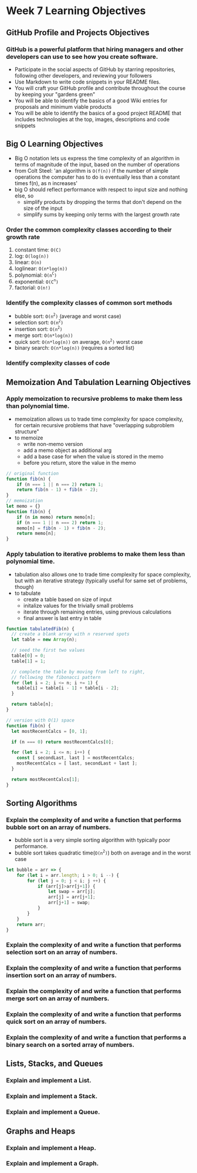 # Week 7 Learning Objectives

## GitHub Profile and Projects Objectives
### GitHub is a powerful platform that hiring managers and other developers can use to see how you create software.
- Participate in the social aspects of GitHub by starring repositories, following other developers, and reviewing your followers
- Use Markdown to write code snippets in your README files.
- You will craft your GitHub profile and contribute throughout the course by keeping your "gardens green"
- You will be able to identify the basics of a good Wiki entries for proposals and minimum viable products
- You will be able to identify the basics of a good project README that includes technologies at the top, images, descriptions and code snippets

## Big O Learning Objectives
- Big O notation lets us express the time complexity of an algorithm in terms of magnitude of the input, based on the number of operations
- from Colt Steel: 'an algorithm is `O(f(n))` if the number of simple operations the computer has to do is eventually less than a constant times f(n), as n increases'
- big O should reflect performance with respect to input size and nothing else, so
    - simplify products by dropping the terms that don't depend on the size of the input
    - simplify sums by keeping only terms with the largest growth rate
### Order the common complexity classes according to their growth rate
1. constant time: `O(C)`
2. log: `O(log(n))`
3. linear: `O(n)`
4. loglinear: `O(n*log(n))`
5. polynomial:  `O(n`<sup>`C`</sup>`)`
6. exponential: `O(C`<sup>`n`</sup>`)`
7. factorial: `O(n!)`
### Identify the complexity classes of common sort methods
- bubble sort: `O(n`<sup>`2`</sup>`)` (average and worst case)
- selection sort: `O(n`<sup>`2`</sup>`)`
- insertion sort: `O(n`<sup>`2`</sup>`)`
- merge sort: `O(n*log(n))`
- quick sort: `O(n*log(n))` on average, `O(n`<sup>`2`</sup>`)` worst case
- binary search: `O(n*log(n))` (requires a sorted list)
### Identify complexity classes of code

## Memoization And Tabulation Learning Objectives
### Apply memoization to recursive problems to make them less than polynomial time.
- memoization allows us to trade time complexity for space complexity, for certain recursive problems that have "overlapping subproblem structure"
- to memoize
    - write non-memo version
    - add a memo object as additional arg
    - add a base case for when the value is stored in the memo
    - before you return, store the value in the memo
```javascript
// original function
function fib(n) {
    if (n === 1 || n === 2) return 1;
    return fib(n - 1) + fib(n - 2);
}
// memoization
let memo = {}
function fib(n) {
    if (n in memo) return memo[n];
    if (n === 1 || n === 2) return 1;
    memo[n] = fib(n - 1) + fib(n - 2);
    return memo[n];
}

```
### Apply tabulation to iterative problems to make them less than polynomial time.
- tabulation also allows one to trade time complexity for space complexity, but with an iterative strategy (typically useful for same set of problems, though)
- to tabulate
    - create a table based on size of input
    - initalize values for the trivially small problems
    - iterate through remaining entries, using previous calculations
    - final answer is last entry in table

```javascript
function tabulatedFib(n) {
  // create a blank array with n reserved spots
  let table = new Array(n);

  // seed the first two values
  table[0] = 0;
  table[1] = 1;

  // complete the table by moving from left to right,
  // following the fibonacci pattern
  for (let i = 2; i <= n; i += 1) {
    table[i] = table[i - 1] + table[i - 2];
  }

  return table[n];
}

// version with O(1) space
function fib(n) {
  let mostRecentCalcs = [0, 1];

  if (n === 0) return mostRecentCalcs[0];

  for (let i = 2; i <= n; i++) {
    const [ secondLast, last ] = mostRecentCalcs;
    mostRecentCalcs = [ last, secondLast + last ];
  }

  return mostRecentCalcs[1];
}
```

## Sorting Algorithms
### Explain the complexity of and write a function that performs bubble sort on an array of numbers.
- bubble sort is a very simple sorting algorithm with typically poor performance.
- bubble sort takes quadratic time(`O(n`<sup>`2`</sup>`)`) both on average and in the worst case
```javascript
let bubble = arr => {
    for (let i = arr.length; i > 0; i --) {
        for (let j = 0; j < i; j ++) {
            if (arr[j]>arr[j+1]) {
                let swap = arr[j];
                arr[j] = arr[j+1];
                arr[j+1] = swap;
            }
        }
    }
    return arr;
}
```
### Explain the complexity of and write a function that performs selection sort on an array of numbers.
### Explain the complexity of and write a function that performs insertion sort on an array of numbers.
### Explain the complexity of and write a function that performs merge sort on an array of numbers.
### Explain the complexity of and write a function that performs quick sort on an array of numbers.
### Explain the complexity of and write a function that performs a binary search on a sorted array of numbers.

## Lists, Stacks, and Queues
### Explain and implement a List.
### Explain and implement a Stack.
### Explain and implement a Queue.

## Graphs and Heaps
### Explain and implement a Heap.
### Explain and implement a Graph.
